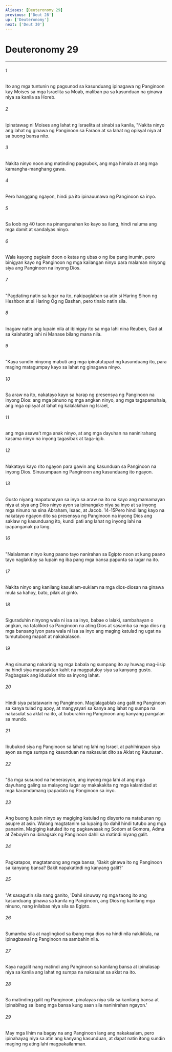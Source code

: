 ```yaml
---
Aliases: [Deuteronomy 29]
previous: ['Deut 28']
up: ['Deuteronomy']
next: ['Deut 30']
---
```

# Deuteronomy 29

***






















###### 1 










Ito ang mga tuntunin ng pagsunod sa kasunduang ipinagawa ng Panginoon kay Moises sa mga Israelita sa Moab, maliban pa sa kasunduan na ginawa niya sa kanila sa Horeb. 





















###### 2 










Ipinatawag ni Moises ang lahat ng Israelita at sinabi sa kanila, "Nakita ninyo ang lahat ng ginawa ng Panginoon sa Faraon at sa lahat ng opisyal niya at sa buong bansa nito. 





















###### 3 










Nakita ninyo noon ang matinding pagsubok, ang mga himala at ang mga kamangha-manghang gawa. 





















###### 4 










Pero hanggang ngayon, hindi pa ito ipinauunawa ng Panginoon sa inyo. 





















###### 5 










Sa loob ng 40 taon na pinangunahan ko kayo sa ilang, hindi naluma ang mga damit at sandalyas ninyo. 





















###### 6 










Wala kayong pagkain doon o katas ng ubas o ng iba pang inumin, pero binigyan kayo ng Panginoon ng mga kailangan ninyo para malaman ninyong siya ang Panginoon na inyong Dios. 





















###### 7 










"Pagdating natin sa lugar na ito, nakipaglaban sa atin si Haring Sihon ng Heshbon at si Haring Og ng Bashan, pero tinalo natin sila. 





















###### 8 










Inagaw natin ang lupain nila at ibinigay ito sa mga lahi nina Reuben, Gad at sa kalahating lahi ni Manase bilang mana nila. 





















###### 9 










"Kaya sundin ninyong mabuti ang mga ipinatutupad ng kasunduang ito, para maging matagumpay kayo sa lahat ng ginagawa ninyo. 





















###### 10 










Sa araw na ito, nakatayo kayo sa harap ng presensya ng Panginoon na inyong Dios: ang mga pinuno ng mga angkan ninyo, ang mga tagapamahala, ang mga opisyal at lahat ng kalalakihan ng Israel, 





















###### 11 










ang mga asawaʼt mga anak ninyo, at ang mga dayuhan na naninirahang kasama ninyo na inyong tagasibak at taga-igib. 





















###### 12 










Nakatayo kayo rito ngayon para gawin ang kasunduan sa Panginoon na inyong Dios. Sinusumpaan ng Panginoon ang kasunduang ito ngayon. 





















###### 13 










Gusto niyang mapatunayan sa inyo sa araw na ito na kayo ang mamamayan niya at siya ang Dios ninyo ayon sa ipinangako niya sa inyo at sa inyong mga ninuno na sina Abraham, Isaac, at Jacob. 14-15Pero hindi lang kayo na nakatayo ngayon dito sa presensya ng Panginoon na inyong Dios ang saklaw ng kasunduang ito, kundi pati ang lahat ng inyong lahi na ipapanganak pa lang. 





















###### 16 










"Nalalaman ninyo kung paano tayo nanirahan sa Egipto noon at kung paano tayo naglakbay sa lupain ng iba pang mga bansa papunta sa lugar na ito. 





















###### 17 










Nakita ninyo ang kanilang kasuklam-suklam na mga dios-diosan na ginawa mula sa kahoy, bato, pilak at ginto. 





















###### 18 










Siguraduhin ninyong wala ni isa sa inyo, babae o lalaki, sambahayan o angkan, na tatalikod sa Panginoon na ating Dios at sasamba sa mga dios ng mga bansang iyon para wala ni isa sa inyo ang maging katulad ng ugat na tumutubong mapait at nakakalason. 





















###### 19 










Ang sinumang nakarinig ng mga babala ng sumpang ito ay huwag mag-iisip na hindi siya masasaktan kahit na magpatuloy siya sa kanyang gusto. Pagbagsak ang idudulot nito sa inyong lahat. 





















###### 20 










Hindi siya patatawarin ng Panginoon. Maglalagablab ang galit ng Panginoon sa kanya tulad ng apoy, at mangyayari sa kanya ang lahat ng sumpa na nakasulat sa aklat na ito, at buburahin ng Panginoon ang kanyang pangalan sa mundo. 





















###### 21 










Ibubukod siya ng Panginoon sa lahat ng lahi ng Israel, at pahihirapan siya ayon sa mga sumpa ng kasunduan na nakasulat dito sa Aklat ng Kautusan. 





















###### 22 










"Sa mga susunod na henerasyon, ang inyong mga lahi at ang mga dayuhang galing sa malayong lugar ay makakakita ng mga kalamidad at mga karamdamang ipapadala ng Panginoon sa inyo. 





















###### 23 










Ang buong lupain ninyo ay magiging katulad ng disyerto na natabunan ng asupre at asin. Walang magtatanim sa lupaing ito dahil hindi tutubo ang mga pananim. Magiging katulad ito ng pagkawasak ng Sodom at Gomora, Adma at Zeboyim na ibinagsak ng Panginoon dahil sa matindi niyang galit. 





















###### 24 










Pagkatapos, magtatanong ang mga bansa, 'Bakit ginawa ito ng Panginoon sa kanyang bansa? Bakit napakatindi ng kanyang galit?' 





















###### 25 










"At sasagutin sila nang ganito, 'Dahil sinuway ng mga taong ito ang kasunduang ginawa sa kanila ng Panginoon, ang Dios ng kanilang mga ninuno, nang inilabas niya sila sa Egipto. 





















###### 26 










Sumamba sila at naglingkod sa ibang mga dios na hindi nila nakikilala, na ipinagbawal ng Panginoon na sambahin nila. 





















###### 27 










Kaya nagalit nang matindi ang Panginoon sa kanilang bansa at ipinalasap niya sa kanila ang lahat ng sumpa na nakasulat sa aklat na ito. 





















###### 28 










Sa matinding galit ng Panginoon, pinalayas niya sila sa kanilang bansa at ipinabihag sa ibang mga bansa kung saan sila naninirahan ngayon.' 





















###### 29 










May mga lihim na bagay na ang Panginoon lang ang nakakaalam, pero ipinahayag niya sa atin ang kanyang kasunduan, at dapat natin itong sundin maging ng ating lahi magpakailanman.
